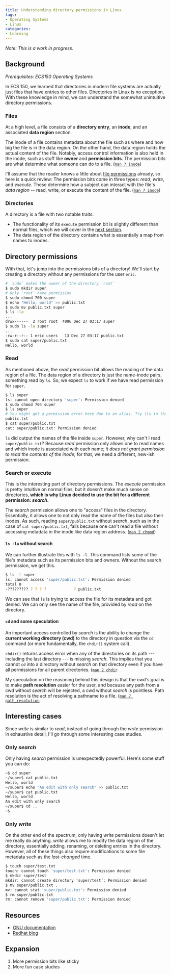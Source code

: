 ```yaml
---
title: Understanding directory permissions in Linux
tags:
- Operating Systems
- Linux
categories:
- Learning
---
```


*Note: This is a work in progress.*

## Background

*Prerequisites: ECS150 Operating Systems*

In ECS 150, we learned that directories in modern file systems are actually just
files that have entries to other files. Directories in Linux is no exception.
With these knowledge in mind, we can understand the somewhat unintuitive
directory permissions.

### Files

At a high level, a file consists of a **directory entry**, an **inode**, and an
associated **data region** section.

The inode of a file contains metadata about the file such as where and how big
the file is in the data region. On the other hand, the data region holds the
actual content of the file. Notably, access control information is also held in
the inode, such as stuff like **owner** and **permission bits**. The permission
bits are what determine what someone can do to a file. ([`man 7
inode`](https://www.man7.org/linux/man-pages/man7/inode.7.html))

I'll assume that the reader knows a little about [file
permissions](https://en.wikipedia.org/wiki/File-system_permissions#POSIX_permissions)
already, so here is a quick review: The permission bits come in three types:
*read*, *write*, and *execute*. These determine how a subject can interact with
the file's *data region* -- read, write, or execute the content of the file.
([`man 7 inode`](https://www.man7.org/linux/man-pages/man7/inode.7.html))

### Directories

A directory is a file with two notable traits:
* The functionality of its `execute` permission bit is slightly different than
  normal files, which we will cover in the [next
  section](#Directory-permissions).
* The data region of the directory contains what is essentially a map from
  names to inodes.

## Directory permissions

With that, let's jump into the permissions bits of a directory! We'll start by
creating a directory without any permissions for the user `eric`.

```bash
# `sudo` makes the owner of the directory `root`
$ sudo mkdir super
# Only `root` have permission
$ sudo chmod 700 super
$ echo "Hello, world" >> public.txt
$ sudo mv public.txt super
$ ls -la
...
drwx------  2 root root  4096 Dec 27 03:17 super
$ sudo ls -la super
...
-rw-r--r-- 1 eric users   13 Dec 27 03:17 public.txt
$ sudo cat super/public.txt
Hello, world
```

### Read

As mentioned above, the *read* permission bit allows the reading of the data
region of a file. The data region of a directory is just the name-inode pairs,
something read by `ls`. So, we expect `ls` to work if we have read permission
for `super`.

```bash
$ ls super
ls: cannot open directory 'super': Permission denied
$ sudo chmod 704 super
$ ls super
# You might get a permission error here due to an alias. Try \ls in that case
public.txt
$ cat super/public.txt
cat: super/public.txt: Permission denied
```

`ls` did output the names of the file inside `super`. However, why can't I
read `super/public.txt`? Because *read* permission only allows one to
read names and which inode is associated with each name; *it does not grant
permission to read the contents of the inode*; for that, we need a different,
new-ish permission.

### Search or execute

This is the interesting part of directory permissions. The *execute* permission
is pretty intuitive on normal files, but it doesn't make much sense on
directories, **which is why Linux decided to use the bit for a different
permission: *search*.**

The *search* permission allows one to "access" files in the directory.
Essentially, it allows one to not only read the name of the files but also their
inodes. As such, reading `super/public.txt` without *search*, such as in the
case of `cat super/public.txt`, fails because one can't read a file without
accessing metadata in the inode like data region address. ([`man 2
chmod`](https://www.man7.org/linux/man-pages/man2/chmod.2.html))

#### `ls -la` without search

We can further illustrate this with `ls -l`. This command lists some of the
file's metadata such as its permission bits and owners. Without the search
permission, we get this.

```bash
$ ls -l super
ls: cannot access 'super/public.txt': Permission denied
total 0
-????????? ? ? ? ?            ? public.txt
```

We can see that `ls` is trying to access the file for its metadata and got
denied. We can only see the name of the file, provided by *read* on the
directory.

#### `cd` and some speculation

An important access controlled by *search* is the ability to change the **current
working directory (cwd)** to the directory in question via the `cd` command (or more
fundamentally, the `chdir()` system call).

`chdir()` returns access error when any of the directories on its path ---
including the last directory --- is missing *search*. This implies that you
cannot `cd` into a directory without *search* on that directory even if you have
all permissions for all parent directories. ([`man 2
chdir`](https://www.man7.org/linux/man-pages/man2/chdir.2.html)

My speculation on the reasoning behind this design is that the cwd's goal is to
make **path resolution** easier for the user, and because any path from a cwd
without *search* will be rejected, a cwd without *search* is pointless. Path
resolution is the act of resolving a pathname to a file. ([`man 7
path_resolution`](https://www.man7.org/linux/man-pages/man7/path_resolution.7.html)

## Interesting cases

Since *write* is similar to *read*, instead of going through the *write*
permission in exhaustive detail, I'll go through some interesting case studies.

### Only *search*

Only having *search* permission is unexpectedly powerful. Here's some stuff you
can do:

```bash
~$ cd super
~/super$ cat public.txt
Hello, world
~/super$ echo "An edit with only search" >> public.txt          
~/super$ cat public.txt
Hello, world
An edit with only search
~/super$ cd ..
~$
```

### Only *write*

On the other end of the spectrum, only having *write* permissions doesn't let me
really do anything. *write* allows me to modify the data region of the
directory, essentially adding, renaming, or deleting entries in the directory.
However, all of these things also require modifications to some file metadata
such as the *last-changed* time.

```bash
$ touch super/test.txt
touch: cannot touch 'super/test.txt': Permission denied
$ mkdir super/test
mkdir: cannot create directory ‘super/test’: Permission denied
$ mv super/public.txt .
mv: cannot stat 'super/public.txt': Permission denied
$ rm super/public.txt
rm: cannot remove 'super/public.txt': Permission denied
```

## Resources

* [GNU documentation](https://www.gnu.org/software/coreutils/manual/html_node/Mode-Structure.html)
* [Redhat blog](https://www.redhat.com/en/blog/linux-file-permissions-explained)

## Expansion

1. More permission bits like sticky
2. More fun case studies
